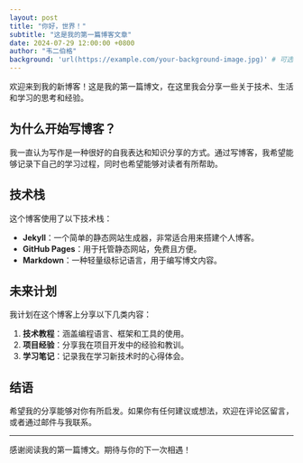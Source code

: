 ```yaml
---
layout: post
title: "你好，世界！"
subtitle: "这是我的第一篇博客文章"
date: 2024-07-29 12:00:00 +0800
author: "韦二伯格"
background: 'url(https://example.com/your-background-image.jpg)' # 可选的背景图片
---
```


欢迎来到我的新博客！这是我的第一篇博文，在这里我会分享一些关于技术、生活和学习的思考和经验。

## 为什么开始写博客？

我一直认为写作是一种很好的自我表达和知识分享的方式。通过写博客，我希望能够记录下自己的学习过程，同时也希望能够对读者有所帮助。

## 技术栈

这个博客使用了以下技术栈：

- **Jekyll**：一个简单的静态网站生成器，非常适合用来搭建个人博客。
- **GitHub Pages**：用于托管静态网站，免费且方便。
- **Markdown**：一种轻量级标记语言，用于编写博文内容。

## 未来计划

我计划在这个博客上分享以下几类内容：

1. **技术教程**：涵盖编程语言、框架和工具的使用。
2. **项目经验**：分享我在项目开发中的经验和教训。
3. **学习笔记**：记录我在学习新技术时的心得体会。

## 结语

希望我的分享能够对你有所启发。如果你有任何建议或想法，欢迎在评论区留言，或者通过邮件与我联系。

---

感谢阅读我的第一篇博文。期待与你的下一次相遇！
